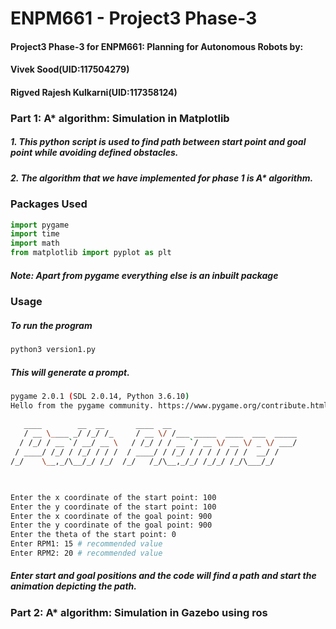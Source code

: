 # ENPM661 - Project3 Phase-3

#### Project3 Phase-3 for ENPM661: Planning for Autonomous Robots by:
#### Vivek Sood(UID:117504279) 
#### Rigved Rajesh Kulkarni(UID:117358124)

### Part 1: A* algorithm: Simulation in Matplotlib

##### 1. This python script is used to find path between start point and goal point while avoiding defined obstacles.
##### 2. The algorithm that we have implemented for phase 1 is A* algorithm.
### Packages Used
```python
import pygame
import time
import math
from matplotlib import pyplot as plt
```
##### Note: Apart from pygame everything else is an inbuilt package
### Usage
##### To run the program
```bash
python3 version1.py
```
##### This will generate a prompt.

```bash
pygame 2.0.1 (SDL 2.0.14, Python 3.6.10)
Hello from the pygame community. https://www.pygame.org/contribute.html
 
   ____        __  __       ____  __                           
   / __ \____ _/ /_/ /_     / __ \/ /___ _____  ____  ___  _____
  / /_/ / __ `/ __/ __ \   / /_/ / / __ `/ __ \/ __ \/ _ \/ ___/
 / ____/ /_/ / /_/ / / /  / ____/ / /_/ / / / / / / /  __/ /    
/_/    \__,_/\__/_/ /_/  /_/   /_/\__,_/_/ /_/_/ /_/\___/_/     
                                                                


Enter the x coordinate of the start point: 100
Enter the y coordinate of the start point: 100
Enter the x coordinate of the goal point: 900
Enter the y coordinate of the goal point: 900
Enter the theta of the start point: 0
Enter RPM1: 15 # recommended value
Enter RPM2: 20 # recommended value

```
##### Enter start and goal positions and the code will find a path and start the animation depicting the path.


### Part 2: A* algorithm: Simulation in Gazebo using ros